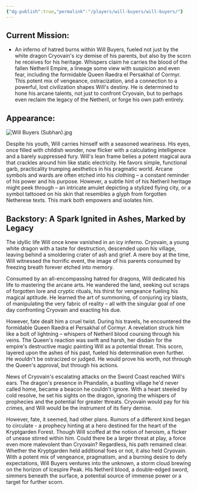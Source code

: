 ```yaml
---
{"dg-publish":true,"permalink":"/players/will-buyers/will-buyers/"}
---
```


## Current Mission:

* An inferno of hatred burns within Will Buyers, fueled not just by the white dragon Cryovain's icy demise of his parents, but also by the scorn he receives for his heritage. Whispers claim he carries the blood of the fallen Netheril Empire, a lineage some view with suspicion and even fear, including the formidable Queen Raedra el Persakhal of Cormyr. This potent mix of vengeance, ostracization, and a connection to a powerful, lost civilization shapes Will's destiny. He is determined to hone his arcane talents, not just to confront Cryovain, but to perhaps even reclaim the legacy of the Netheril, or forge his own path entirely.

## Appearance:

![Will Buyers (Subhan).jpg](/img/user/Images/Characters/Player%20Characters/Will%20Buyers%20(Subhan).jpg)

Despite his youth, Will carries himself with a seasoned weariness. His eyes, once filled with childish wonder, now flicker with a calculating intelligence and a barely suppressed fury. Will's lean frame belies a potent magical aura that crackles around him like static electricity. He favors simple, functional garb, practicality trumping aesthetics in his pragmatic world. Arcane symbols and wards are often etched into his clothing – a constant reminder of his power and his purpose. However, a subtle hint of his Netheril heritage might peek through – an intricate amulet depicting a stylized flying city, or a symbol tattooed on his skin that resembles a glyph from forgotten Netherese texts. This mark both empowers and isolates him.

## Backstory: A Spark Ignited in Ashes, Marked by Legacy

The idyllic life Will once knew vanished in an icy inferno. Cryovain, a young white dragon with a taste for destruction, descended upon his village, leaving behind a smoldering crater of ash and grief. A mere boy at the time, Will witnessed the horrific event, the image of his parents consumed by freezing breath forever etched into memory.

Consumed by an all-encompassing hatred for dragons, Will dedicated his life to mastering the arcane arts. He wandered the land, seeking out scraps of forgotten lore and cryptic rituals, his thirst for vengeance fueling his magical aptitude. He learned the art of summoning, of conjuring icy blasts, of manipulating the very fabric of reality – all with the singular goal of one day confronting Cryovain and exacting his due.

However, fate dealt him a cruel twist. During his travels, he encountered the formidable Queen Raedra el Persakhal of Cormyr. A revelation struck him like a bolt of lightning – whispers of Netheril blood coursing through his veins. The Queen's reaction was swift and harsh, her disdain for the empire's destructive magic painting Will as a potential threat. This scorn, layered upon the ashes of his past, fueled his determination even further. He wouldn't be ostracized or judged. He would prove his worth, not through the Queen's approval, but through his actions.

News of Cryovain's escalating attacks on the Sword Coast reached Will's ears. The dragon's presence in Phandalin, a bustling village he'd never called home, became a beacon he couldn't ignore. With a heart steeled by cold resolve, he set his sights on the dragon, ignoring the whispers of prophecies and the potential for greater threats. Cryovain would pay for his crimes, and Will would be the instrument of its fiery demise.

However, fate, it seemed, had other plans. Rumors of a different kind began to circulate - a prophecy hinting at a hero destined for the heart of the Kryptgarden Forest. Though Will scoffed at the notion of heroism, a flicker of unease stirred within him. Could there be a larger threat at play, a force even more malevolent than Cryovain? Regardless, his path remained clear. Whether the Kryptgarden held additional foes or not, it also held Cryovain. With a potent mix of vengeance, pragmatism, and a burning desire to defy expectations, Will Buyers ventures into the unknown, a storm cloud brewing on the horizon of Icespire Peak. His Netheril blood, a double-edged sword, simmers beneath the surface, a potential source of immense power or a target for further scorn.



